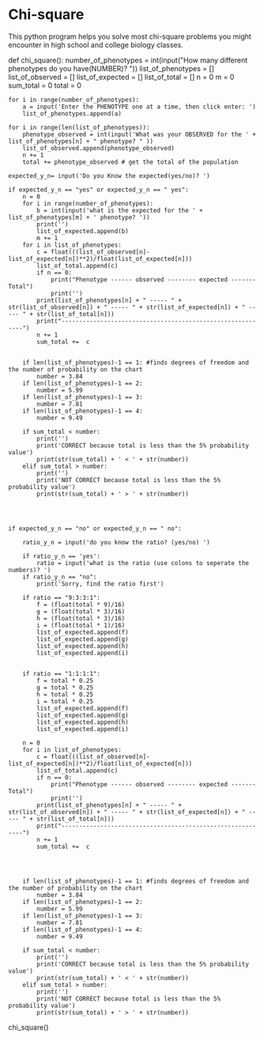 # Chi-square
This python program helps you solve most chi-square problems you might encounter in high school and college biology classes.


def chi_square():
    number_of_phenotypes = int(input("How many different phenotypes do you have(NUMBER)? "))
    list_of_phenotypes = []
    list_of_observed = []
    list_of_expected = []
    list_of_total = []
    n = 0
    m = 0
    sum_total = 0
    total = 0
    
    for i in range(number_of_phenotypes):
        a = input('Enter the PHENOTYPE one at a time, then click enter: ')
        list_of_phenotypes.append(a)
    
    for i in range(len(list_of_phenotypes)):
        phenotype_observed = int(input('What was your OBSERVED for the ' + list_of_phenotypes[n] + " phenotype? " ))
        list_of_observed.append(phenotype_observed)
        n += 1
        total += phenotype_observed # get the total of the population
        
    expected_y_n= input('Do you Know the expected(yes/no)? ')
    
    if expected_y_n == "yes" or expected_y_n == " yes":
        n = 0
        for i in range(number_of_phenotypes):
            b = int(input('what is the expected for the ' + list_of_phenotypes[m] + ' phenotype? '))
            print('')
            list_of_expected.append(b)
            m += 1
        for i in list_of_phenotypes:
            c = float(((list_of_observed[n]- list_of_expected[n])**2)/float(list_of_expected[n]))
            list_of_total.append(c)
            if n == 0:
                print("Phenotype ------ observed -------- expected ------- Total")
                print('')
            print(list_of_phenotypes[n] + " ----- " +  str(list_of_observed[n]) + " ----- " + str(list_of_expected[n]) + " ----- " + str(list_of_total[n]))
            print("-----------------------------------------------------------")
            n += 1
            sum_total +=  c
        
        
        if len(list_of_phenotypes)-1 == 1: #finds degrees of freedom and the number of probability on the chart
            number = 3.84 
        if len(list_of_phenotypes)-1 == 2:
            number = 5.99
        if len(list_of_phenotypes)-1 == 3:
            number = 7.81
        if len(list_of_phenotypes)-1 == 4:
            number = 9.49 
            
        if sum_total < number:
            print('')
            print('CORRECT because total is less than the 5% probability value')
            print(str(sum_total) + ' < ' + str(number))
        elif sum_total > number:
            print('')
            print('NOT CORRECT because total is less than the 5% probability value')
            print(str(sum_total) + ' > ' + str(number))
            
          
    
            
    if expected_y_n == "no" or expected_y_n == " no":      
          
        ratio_y_n = input('do you know the ratio? (yes/no) ')
     
        if ratio_y_n == 'yes':
            ratio = input('what is the ratio (use colons to seperate the numbers)? ')
        if ratio_y_n == "no":
            print('Sorry, find the ratio first')
  
        if ratio == "9:3:3:1":
            f = (float(total * 9)/16)
            g = (float(total * 3)/16)
            h = (float(total * 3)/16)
            i = (float(total * 1)/16)
            list_of_expected.append(f)
            list_of_expected.append(g)
            list_of_expected.append(h)
            list_of_expected.append(i)

        
        if ratio == "1:1:1:1": 
            f = total * 0.25
            g = total * 0.25
            h = total * 0.25
            i = total * 0.25
            list_of_expected.append(f)
            list_of_expected.append(g)
            list_of_expected.append(h)
            list_of_expected.append(i)
            
        n = 0
        for i in list_of_phenotypes:          
            c = float(((list_of_observed[n]- list_of_expected[n])**2)/float(list_of_expected[n]))
            list_of_total.append(c)
            if n == 0:
                print("Phenotype ------ observed -------- expected ------- Total")
                print('')
            print(list_of_phenotypes[n] + " ----- " +  str(list_of_observed[n]) + " ----- " + str(list_of_expected[n]) + " ----- " + str(list_of_total[n]))
            print("-----------------------------------------------------------")
            n += 1
            sum_total +=  c
        
            
            
            
        if len(list_of_phenotypes)-1 == 1: #finds degrees of freedom and the number of probability on the chart
            number = 3.84 
        if len(list_of_phenotypes)-1 == 2:
            number = 5.99
        if len(list_of_phenotypes)-1 == 3:
            number = 7.81
        if len(list_of_phenotypes)-1 == 4:
            number = 9.49 
            
        if sum_total < number:
            print('')
            print('CORRECT because total is less than the 5% probability value')
            print(str(sum_total) + ' < ' + str(number))
        elif sum_total > number:
            print('')
            print('NOT CORRECT because total is less than the 5% probability value')
            print(str(sum_total) + ' > ' + str(number))


chi_square()     
